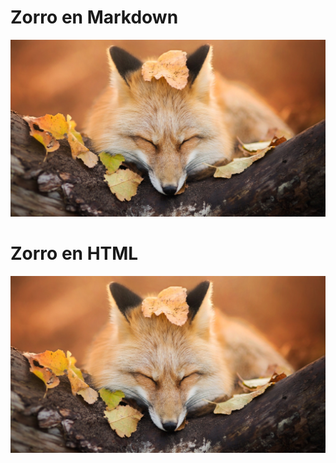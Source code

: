 [comment]: <> (Imagenes en Markdown)

# Zorro en Markdown
![Fox](img/Fox.jpg)


<!-- Imagenes en HTML -->

<h1>Zorro en HTML</h1>
<img src="img/Fox.jpg">